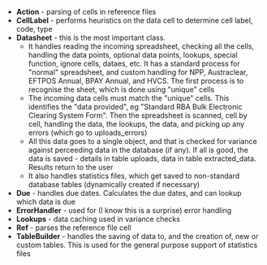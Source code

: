 * **Action** - parsing of cells in reference files
* **CellLabel** - performs heuristics on the data cell to determine cell label, code, type
* **Datasheet** - this is the most important class. 
    * It handles reading the incoming spreadsheet, checking all the cells, handling the data points, optional data points, lookups, special function, ignore cells, dataes, etc. It has a standard process for "normal" spreadsheet, and custom handling for NPP, Austraclear, EFTPOS Annual, BPAY Annual, and HVCS. The first process is to recognise the sheet, which is done using "unique" cells
    * The incoming data cells must match the "unique" cells. This identifies the "data provided", eg "Standard RBA Bulk Electronic Clearing System Form". Then the spreadsheet is scanned, cell by cell, handling the data, the lookups, the data, and picking up any errors (which go to uploads_errors)
    * All this data goes to a single object, and that is checked for variance against perceeding data in the database (if any). If all is good, the data is saved - details in table uploads,  data in table extracted_data. Results return to the user
    * It also handles statistics files, which get saved to non-standard database tables (dynamically created if necessary)
* **Due** - handles due dates. Calculates the due dates, and can lookup which data is due
* **ErrorHandler** - used for (I know this is a surprise) error handling
* **Lookups** - data caching used in variance checks
* **Ref** - parses the reference file cell
* **TableBuilder** - handles the saving of data to, and the creation of, new or custom tables. This is used for the general purpose support of statistics files